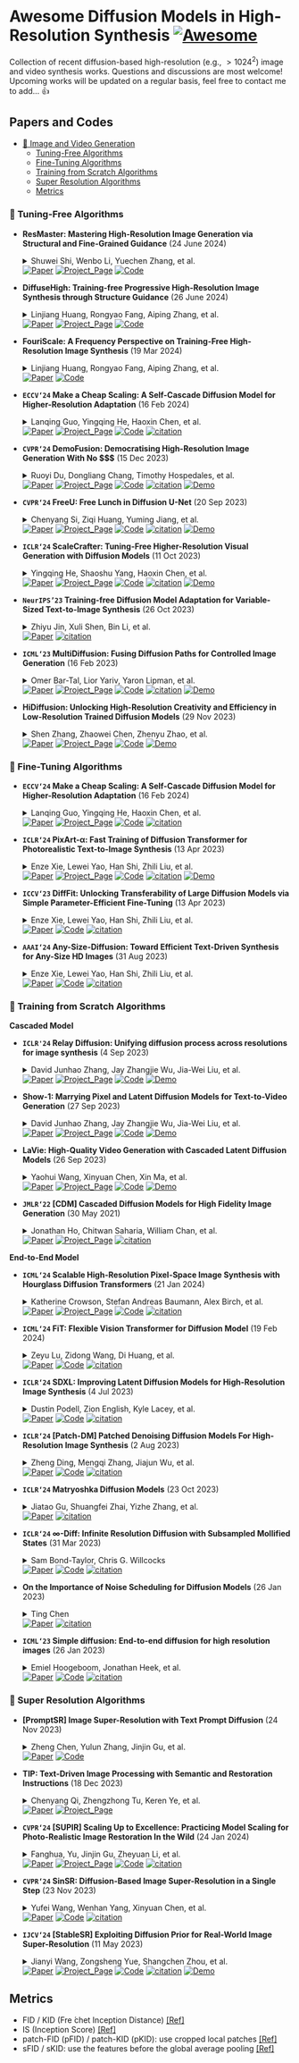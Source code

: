 # Awesome Diffusion Models in High-Resolution Synthesis [![Awesome](https://cdn.rawgit.com/sindresorhus/awesome/d7305f38d29fed78fa85652e3a63e154dd8e8829/media/badge.svg)](https://github.com/sindresorhus/awesome)
Collection of recent diffusion-based high-resolution (e.g., $>1024^2$) image and video synthesis works. Questions and discussions are most welcome! Upcoming works will be updated on a regular basis, feel free to contact me to add... :thumbsup:

## Papers and Codes

- [📍 Image and Video Generation](#papers-and-codes)
  - [Tuning-Free Algorithms](#-tuning-free-algorithms)
  - [Fine-Tuning Algorithms](#-fine-tuning-algorithms)
  - [Training from Scratch Algorithms](#-training-from-scratch-algorithms)
  - [Super Resolution Algorithms](#-super-resolution-algorithms)
  - [Metrics](#metrics)

### 🔅 Tuning-Free Algorithms

+ **ResMaster: Mastering High-Resolution Image Generation via Structural and Fine-Grained Guidance** (24 June 2024)<details><summary>Shuwei Shi, Wenbo Li, Yuechen Zhang, et al.</summary> Shuwei Shi, Wenbo Li, Yuechen Zhang, Jingwen He, Biao Gong, Yinqiang Zheng</details></details>
[![Paper](https://img.shields.io/badge/arXiv-b31b1b.svg)](https://arxiv.org/abs/2406.16476)
[![Project_Page](https://img.shields.io/badge/Project_Page-00CED1)](https://sites.google.com/view/minedreamer/main)
[![Code](https://img.shields.io/github/stars/Shuweis/ResMaster.svg?style=social&label=Star)](https://github.com/Shuweis/ResMaster)

+ **DiffuseHigh: Training-free Progressive High-Resolution Image Synthesis through Structure Guidance** (26 June 2024)<details><summary>Linjiang Huang, Rongyao Fang, Aiping Zhang, et al.</summary> Linjiang Huang, Rongyao Fang, Aiping Zhang, Guanglu Song, Si Liu, Yu Liu, Hongsheng Li</details></details>
[![Paper](https://img.shields.io/badge/arXiv-b31b1b.svg)](https://arxiv.org/abs/2406.18459)
[![Project_Page](https://img.shields.io/badge/Project_Page-00CED1)](https://yhyun225.github.io)
[![Code](https://img.shields.io/github/stars/yhyun225/DiffuseHigh.svg?style=social&label=Star)](https://github.com/yhyun225/DiffuseHigh)

+ **FouriScale: A Frequency Perspective on Training-Free High-Resolution Image Synthesis** (19 Mar 2024)<details><summary>Linjiang Huang, Rongyao Fang, Aiping Zhang, et al.</summary> Linjiang Huang, Rongyao Fang, Aiping Zhang, Guanglu Song, Si Liu, Yu Liu, Hongsheng Li</details></details>
[![Paper](https://img.shields.io/badge/arXiv-b31b1b.svg)](https://arxiv.org/abs/2403.12963)
[![Code](https://img.shields.io/github/stars/LeonHLJ/FouriScale.svg?style=social&label=Star)](https://github.com/LeonHLJ/FouriScale)

+ **`ECCV‘24` Make a Cheap Scaling: A Self-Cascade Diffusion Model for Higher-Resolution Adaptation** (16 Feb 2024)<details><summary> Lanqing Guo, Yingqing He, Haoxin Chen, et al.</summary> Lanqing Guo, Yingqing He, Haoxin Chen, Menghan Xia, Xiaodong Cun, Yufei Wang, Siyu Huang, Yong Zhang, Xintao Wang, Qifeng Chen, Ying Shan, Bihan Wen</details></details>
[![Paper](https://img.shields.io/badge/arXiv-b31b1b.svg)](https://arxiv.org/abs/2402.10491)
[![Project_Page](https://img.shields.io/badge/Project_Page-00CED1)](https://guolanqing.github.io/Self-Cascade/)
[![Code](https://img.shields.io/github/stars/GuoLanqing/Self-Cascade.svg?style=social&label=Star)](https://github.com/GuoLanqing/Self-Cascade/)
[![citation](https://img.shields.io/badge/citation-1-blue.svg?paper=9ced6e814457eae83f5415364e266143defc81d1)](https://www.semanticscholar.org/paper/MultiDiffusion%3A-Fusing-Diffusion-Paths-for-Image-Bar-Tal-Yariv/9ced6e814457eae83f5415364e266143defc81d1)

+ **`CVPR‘24` DemoFusion: Democratising High-Resolution Image Generation With No $$$** (15 Dec 2023)<details><summary> Ruoyi Du, Dongliang Chang, Timothy Hospedales, et al.</summary> Ruoyi Du, Dongliang Chang, Timothy Hospedales, Yi-Zhe Song, Zhanyu Ma</details></details>
[![Paper](https://img.shields.io/badge/arXiv-b31b1b.svg)](https://arxiv.org/abs/2310.07702)
[![Project_Page](https://img.shields.io/badge/Project_Page-00CED1)](https://ruoyidu.github.io/demofusion/demofusion.html)
[![Code](https://img.shields.io/github/stars/PRIS-CV/DemoFusion.svg?style=social&label=Star)](https://github.com/PRIS-CV/DemoFusion)
[![citation](https://img.shields.io/badge/citation-1-blue.svg?paper=9ced6e814457eae83f5415364e266143defc81d1)](https://www.semanticscholar.org/paper/MultiDiffusion%3A-Fusing-Diffusion-Paths-for-Image-Bar-Tal-Yariv/9ced6e814457eae83f5415364e266143defc81d1)
[![Demo](https://img.shields.io/badge/Demo-EEAD0E)](https://replicate.com/lucataco/demofusion)


+ **`CVPR‘24` FreeU: Free Lunch in Diffusion U-Net** (20 Sep 2023)<details><summary> Chenyang Si, Ziqi Huang, Yuming Jiang, et al.</summary> Chenyang Si, Ziqi Huang, Yuming Jiang, Ziwei Liu</details></details>
[![Paper](https://img.shields.io/badge/arXiv-b31b1b.svg)](https://arxiv.org/abs/2309.11497)
[![Project_Page](https://img.shields.io/badge/Project_Page-00CED1)](https://chenyangsi.top/FreeU/)
[![Code](https://img.shields.io/github/stars/ChenyangSi/FreeU.svg?style=social&label=Star)](https://github.com/ChenyangSi/FreeU)
[![citation](https://img.shields.io/badge/citation-1-blue.svg?paper=9ced6e814457eae83f5415364e266143defc81d1)](https://www.semanticscholar.org/paper/MultiDiffusion%3A-Fusing-Diffusion-Paths-for-Image-Bar-Tal-Yariv/9ced6e814457eae83f5415364e266143defc81d1)
[![Demo](https://img.shields.io/badge/Demo-EEAD0E)](https://huggingface.co/spaces/ChenyangSi/FreeU)

+ **`ICLR‘24` ScaleCrafter: Tuning-Free Higher-Resolution Visual Generation with Diffusion Models** (11 Oct 2023)<details><summary> Yingqing He, Shaoshu Yang, Haoxin Chen, et al.</summary> Yingqing He, Shaoshu Yang, Haoxin Chen, Xiaodong Cun, Menghan Xia, Yong Zhang, Xintao Wang, Ran He, Qifeng Chen, Ying Shan</details></details>
[![Paper](https://img.shields.io/badge/arXiv-b31b1b.svg)](https://arxiv.org/abs/2310.07702)
[![Project_Page](https://img.shields.io/badge/Project_Page-00CED1)](https://yingqinghe.github.io/scalecrafter/)
[![Code](https://img.shields.io/github/stars/YingqingHe/ScaleCrafter.svg?style=social&label=Star)](https://github.com/YingqingHe/ScaleCrafter)
[![citation](https://img.shields.io/badge/citation-1-blue.svg?paper=9ced6e814457eae83f5415364e266143defc81d1)](https://www.semanticscholar.org/paper/MultiDiffusion%3A-Fusing-Diffusion-Paths-for-Image-Bar-Tal-Yariv/9ced6e814457eae83f5415364e266143defc81d1)
[![Demo](https://img.shields.io/badge/Demo-EEAD0E)](https://replicate.com/cjwbw/scalecrafter)


+ **`NeurIPS’23` Training-free Diffusion Model Adaptation for Variable-Sized Text-to-Image Synthesis** (26 Oct 2023)<details><summary>Zhiyu Jin, Xuli Shen, Bin Li, et al.</summary> Zhiyu Jin, Xuli Shen, Bin Li, Xiangyang Xue</details></details>
[![Paper](https://img.shields.io/badge/arXiv-b31b1b.svg)](https://arxiv.org/abs/2306.08645)
[![citation](https://img.shields.io/badge/citation-1-blue.svg?paper=166b8c2ee52794c46615c5c52d0390d896b79794)](https://www.semanticscholar.org/paper/Training-free-Diffusion-Model-Adaptation-for-Jin-Shen/166b8c2ee52794c46615c5c52d0390d896b79794)


+ **`ICML‘23` MultiDiffusion: Fusing Diffusion Paths for Controlled Image Generation** (16 Feb 2023)<details><summary>Omer Bar-Tal, Lior Yariv, Yaron Lipman, et al.</summary> Omer Bar-Tal, Lior Yariv, Yaron Lipman, Tali Dekel</details></details>
[![Paper](https://img.shields.io/badge/arXiv-b31b1b.svg)](https://arxiv.org/abs/2302.08113)
[![Project_Page](https://img.shields.io/badge/Project_Page-00CED1)](https://multidiffusion.github.io)
[![Code](https://img.shields.io/github/stars/omerbt/MultiDiffusion.svg?style=social&label=Star)](https://github.com/omerbt/MultiDiffusion)
[![citation](https://img.shields.io/badge/citation-1-blue.svg?paper=9ced6e814457eae83f5415364e266143defc81d1)](https://www.semanticscholar.org/paper/MultiDiffusion%3A-Fusing-Diffusion-Paths-for-Image-Bar-Tal-Yariv/9ced6e814457eae83f5415364e266143defc81d1)
[![Demo](https://img.shields.io/badge/Demo-EEAD0E)](https://huggingface.co/spaces/weizmannscience/MultiDiffusion)


+ **HiDiffusion: Unlocking High-Resolution Creativity and Efficiency in Low-Resolution Trained Diffusion Models** (29 Nov 2023)<details><summary>Shen Zhang, Zhaowei Chen, Zhenyu Zhao, et al.</summary> Shen Zhang, Zhaowei Chen, Zhenyu Zhao, Yuhao Chen, Yao Tang, Jiajun Liang</details></details>
[![Paper](https://img.shields.io/badge/arXiv-b31b1b.svg)](https://arxiv.org/abs/2311.17528)
[![Project_Page](https://img.shields.io/badge/Project_Page-00CED1)](https://hidiffusion.github.io)
[![Code](https://img.shields.io/github/stars/megvii-research/HiDiffusion.svg?style=social&label=Star)](https://github.com/megvii-research/HiDiffusion)
[![Demo](https://img.shields.io/badge/Demo-EEAD0E)](https://colab.research.google.com/drive/1EiBn9lSnPZTU4cikRRaBBexs429M-qty?usp=drive_link)
  

### 🔅 Fine-Tuning Algorithms



+ **`ECCV‘24` Make a Cheap Scaling: A Self-Cascade Diffusion Model for Higher-Resolution Adaptation** (16 Feb 2024)<details><summary> Lanqing Guo, Yingqing He, Haoxin Chen, et al.</summary> Lanqing Guo, Yingqing He, Haoxin Chen, Menghan Xia, Xiaodong Cun, Yufei Wang, Siyu Huang, Yong Zhang, Xintao Wang, Qifeng Chen, Ying Shan, Bihan Wen</details></details>
[![Paper](https://img.shields.io/badge/arXiv-b31b1b.svg)](https://arxiv.org/abs/2402.10491)
[![Project_Page](https://img.shields.io/badge/Project_Page-00CED1)](https://guolanqing.github.io/Self-Cascade/)
[![Code](https://img.shields.io/github/stars/GuoLanqing/Self-Cascade.svg?style=social&label=Star)](https://github.com/GuoLanqing/Self-Cascade/)
[![citation](https://img.shields.io/badge/citation-1-blue.svg?paper=9ced6e814457eae83f5415364e266143defc81d1)](https://www.semanticscholar.org/paper/MultiDiffusion%3A-Fusing-Diffusion-Paths-for-Image-Bar-Tal-Yariv/9ced6e814457eae83f5415364e266143defc81d1)

+ **`ICLR‘24` PixArt-α: Fast Training of Diffusion Transformer for Photorealistic Text-to-Image Synthesis** (13 Apr 2023)<details><summary>Enze Xie, Lewei Yao, Han Shi, Zhili Liu, et al.</summary> Enze Xie, Lewei Yao, Han Shi, Zhili Liu, Daquan Zhou, Zhaoqiang Liu, Jiawei Li, Zhenguo Li</details></details>
[![Paper](https://img.shields.io/badge/arXiv-b31b1b.svg)](https://arxiv.org/abs/2310.00426)
[![Project_Page](https://img.shields.io/badge/Project_Page-00CED1)](https://pixart-alpha.github.io)
[![Code](https://img.shields.io/github/stars/PixArt-alpha/PixArt-alpha.svg?style=social&label=Star)](https://github.com/PixArt-alpha/PixArt-alpha)
[![citation](https://img.shields.io/badge/citation-1-blue.svg?paper=9ced6e814457eae83f5415364e266143defc81d1)](https://www.semanticscholar.org/paper/MultiDiffusion%3A-Fusing-Diffusion-Paths-for-Image-Bar-Tal-Yariv/9ced6e814457eae83f5415364e266143defc81d1)
[![Demo](https://img.shields.io/badge/Demo-EEAD0E)](https://huggingface.co/spaces/PixArt-alpha/PixArt-alpha)


+ **`ICCV‘23` DiffFit: Unlocking Transferability of Large Diffusion Models via Simple Parameter-Efficient Fine-Tuning** (13 Apr 2023)<details><summary>Enze Xie, Lewei Yao, Han Shi, Zhili Liu, et al.</summary> Enze Xie, Lewei Yao, Han Shi, Zhili Liu, Daquan Zhou, Zhaoqiang Liu, Jiawei Li, Zhenguo Li</details></details>
[![Paper](https://img.shields.io/badge/arXiv-b31b1b.svg)](https://arxiv.org/abs/2304.06648)
[![Code](https://img.shields.io/github/stars/mkshing/DiffFit-pytorch.svg?style=social&label=Star)](https://github.com/mkshing/DiffFit-pytorch)
[![citation](https://img.shields.io/badge/citation-1-blue.svg?paper=9ced6e814457eae83f5415364e266143defc81d1)](https://www.semanticscholar.org/paper/MultiDiffusion%3A-Fusing-Diffusion-Paths-for-Image-Bar-Tal-Yariv/9ced6e814457eae83f5415364e266143defc81d1)


+ **`AAAI‘24` Any-Size-Diffusion: Toward Efficient Text-Driven Synthesis for Any-Size HD Images** (31 Aug 2023)<details><summary>Enze Xie, Lewei Yao, Han Shi, Zhili Liu, et al.</summary> Qingping Zheng, Yuanfan Guo, Jiankang Deng, Jianhua Han, Ying Li, Songcen Xu, Hang Xu</details></details>
[![Paper](https://img.shields.io/badge/arXiv-b31b1b.svg)](https://arxiv.org/abs/2308.16582)
[![Code](https://img.shields.io/github/stars/ProAirVerse/Any-Size-Diffusion.svg?style=social&label=Star)](https://github.com/ProAirVerse/Any-Size-Diffusion)
[![citation](https://img.shields.io/badge/citation-1-blue.svg?paper=9ced6e814457eae83f5415364e266143defc81d1)](https://www.semanticscholar.org/paper/MultiDiffusion%3A-Fusing-Diffusion-Paths-for-Image-Bar-Tal-Yariv/9ced6e814457eae83f5415364e266143defc81d1)



### 🔅 Training from Scratch Algorithms

**Cascaded Model**

+ **`ICLR'24` Relay Diffusion: Unifying diffusion process across resolutions for image synthesis** (4 Sep 2023)<details><summary>David Junhao Zhang, Jay Zhangjie Wu, Jia-Wei Liu, et al.</summary> David Junhao Zhang, Jay Zhangjie Wu, Jia-Wei Liu, Rui Zhao, Lingmin Ran, Yuchao Gu, Difei Gao, Mike Zheng Shou</details></details>
[![Paper](https://img.shields.io/badge/arXiv-b31b1b.svg)](https://arxiv.org/abs/2309.03350)
[![Project_Page](https://img.shields.io/badge/Project_Page-00CED1)](https://showlab.github.io/Show-1/)
[![Code](https://img.shields.io/github/stars/THUDM/RelayDiffusion.svg?style=social&label=Star)](https://github.com/THUDM/RelayDiffusion)
[![Demo](https://img.shields.io/badge/Demo-EEAD0E)](https://huggingface.co/spaces/PixArt-alpha/PixArt-alpha](https://replicate.com/cjwbw/lavie))

+ **Show-1: Marrying Pixel and Latent Diffusion Models for Text-to-Video Generation** (27 Sep 2023)<details><summary>David Junhao Zhang, Jay Zhangjie Wu, Jia-Wei Liu, et al.</summary> David Junhao Zhang, Jay Zhangjie Wu, Jia-Wei Liu, Rui Zhao, Lingmin Ran, Yuchao Gu, Difei Gao, Mike Zheng Shou</details></details>
[![Paper](https://img.shields.io/badge/arXiv-b31b1b.svg)](https://arxiv.org/abs/2309.15818)
[![Project_Page](https://img.shields.io/badge/Project_Page-00CED1)](https://showlab.github.io/Show-1/)
[![Code](https://img.shields.io/github/stars/showlab/Show-1.svg?style=social&label=Star)](https://github.com/showlab/Show-1)
[![Demo](https://img.shields.io/badge/Demo-EEAD0E)](https://huggingface.co/spaces/PixArt-alpha/PixArt-alpha](https://replicate.com/cjwbw/show-1))


+ **LaVie: High-Quality Video Generation with Cascaded Latent Diffusion Models** (26 Sep 2023)<details><summary>Yaohui Wang, Xinyuan Chen, Xin Ma, et al.</summary> Yaohui Wang, Xinyuan Chen, Xin Ma, Shangchen Zhou, Ziqi Huang, Yi Wang, Ceyuan Yang, Yinan He, Jiashuo Yu, Peiqing Yang, Yuwei Guo, Tianxing Wu, Chenyang Si, Yuming Jiang, Cunjian Chen, Chen Change Loy, Bo Dai, Dahua Lin, Yu Qiao, Ziwei Liu</details></details>
[![Paper](https://img.shields.io/badge/arXiv-b31b1b.svg)](https://arxiv.org/abs/2309.15103)
[![Project_Page](https://img.shields.io/badge/Project_Page-00CED1)](https://vchitect.github.io/LaVie-project/)
[![Code](https://img.shields.io/github/stars/Vchitect/LaVie.svg?style=social&label=Star)](https://github.com/Vchitect/LaVie)
[![Demo](https://img.shields.io/badge/Demo-EEAD0E)](https://huggingface.co/spaces/PixArt-alpha/PixArt-alpha](https://replicate.com/cjwbw/lavie))

+ **`JMLR‘22` [CDM] Cascaded Diffusion Models for High Fidelity Image Generation** (30 May 2021)<details><summary>Jonathan Ho, Chitwan Saharia, William Chan, et al.</summary> Jonathan Ho, Chitwan Saharia, William Chan, David J. Fleet, Mohammad Norouzi, Tim Salimans</details></details>
[![Paper](https://img.shields.io/badge/arXiv-b31b1b.svg)](https://arxiv.org/abs/2106.15282)
[![Project_Page](https://img.shields.io/badge/Project_Page-00CED1)](https://cascaded-diffusion.github.io/)
[![citation](https://img.shields.io/badge/citation-1-blue.svg?paper=9ced6e814457eae83f5415364e266143defc81d1)](https://www.semanticscholar.org/paper/MultiDiffusion%3A-Fusing-Diffusion-Paths-for-Image-Bar-Tal-Yariv/9ced6e814457eae83f5415364e266143defc81d1)

  


**End-to-End Model**

+ **`ICML‘24` Scalable High-Resolution Pixel-Space Image Synthesis with Hourglass Diffusion Transformers** (21 Jan 2024)<details><summary>Katherine Crowson, Stefan Andreas Baumann, Alex Birch, et al. </summary> Katherine Crowson, Stefan Andreas Baumann, Alex Birch, Tanishq Mathew Abraham, Daniel Z. Kaplan, Enrico Shippole</details></details>
[![Paper](https://img.shields.io/badge/arXiv-b31b1b.svg)](https://arxiv.org/pdf/2401.11605)
[![Project_Page](https://img.shields.io/badge/Project_Page-00CED1)](https://crowsonkb.github.io/hourglass-diffusion-transformers/)
[![Code](https://img.shields.io/github/stars/crowsonkb/k-diffusion.svg?style=social&label=Star)](https://github.com/crowsonkb/k-diffusion)
[![citation](https://img.shields.io/badge/citation-1-blue.svg?paper=9ced6e814457eae83f5415364e266143defc81d1)](https://www.semanticscholar.org/paper/MultiDiffusion%3A-Fusing-Diffusion-Paths-for-Image-Bar-Tal-Yariv/9ced6e814457eae83f5415364e266143defc81d1)

+ **`ICML‘24` FiT: Flexible Vision Transformer for Diffusion Model** (19 Feb 2024)<details><summary>Zeyu Lu, Zidong Wang, Di Huang, et al. </summary> Zeyu Lu, Zidong Wang, Di Huang, Chengyue Wu, Xihui Liu, Wanli Ouyang, Lei Bai</details></details>
[![Paper](https://img.shields.io/badge/arXiv-b31b1b.svg)](https://arxiv.org/abs/2402.12376)
[![Code](https://img.shields.io/github/stars/whlzy/FiT.svg?style=social&label=Star)](https://github.com/whlzy/FiT)
[![citation](https://img.shields.io/badge/citation-1-blue.svg?paper=9ced6e814457eae83f5415364e266143defc81d1)](https://www.semanticscholar.org/paper/MultiDiffusion%3A-Fusing-Diffusion-Paths-for-Image-Bar-Tal-Yariv/9ced6e814457eae83f5415364e266143defc81d1)

+ **`ICLR‘24` SDXL: Improving Latent Diffusion Models for High-Resolution Image Synthesis** (4 Jul 2023)<details><summary>Dustin Podell, Zion English, Kyle Lacey, et al. </summary> Dustin Podell, Zion English, Kyle Lacey, Andreas Blattmann, Tim Dockhorn, Jonas Müller, Joe Penna, Robin Rombach</details></details>
[![Paper](https://img.shields.io/badge/arXiv-b31b1b.svg)](https://arxiv.org/abs/2307.01952)
[![Code](https://img.shields.io/github/stars/Stability-AI/generative-models.svg?style=social&label=Star)](https://github.com/Stability-AI/generative-models)
[![citation](https://img.shields.io/badge/citation-1-blue.svg?paper=9ced6e814457eae83f5415364e266143defc81d1)](https://www.semanticscholar.org/paper/MultiDiffusion%3A-Fusing-Diffusion-Paths-for-Image-Bar-Tal-Yariv/9ced6e814457eae83f5415364e266143defc81d1)

+ **`ICLR‘24` [Patch-DM] Patched Denoising Diffusion Models For High-Resolution Image Synthesis** (2 Aug 2023)<details><summary>Zheng Ding, Mengqi Zhang, Jiajun Wu, et al. </summary> Zheng Ding, Mengqi Zhang, Jiajun Wu, Zhuowen Tu</details></details>
[![Paper](https://img.shields.io/badge/arXiv-b31b1b.svg)](https://arxiv.org/abs/2308.01316)
[![Code](https://img.shields.io/github/stars/mlpc-ucsd/Patch-DM.svg?style=social&label=Star)](https://github.com/mlpc-ucsd/Patch-DM)
[![citation](https://img.shields.io/badge/citation-1-blue.svg?paper=9ced6e814457eae83f5415364e266143defc81d1)](https://www.semanticscholar.org/paper/MultiDiffusion%3A-Fusing-Diffusion-Paths-for-Image-Bar-Tal-Yariv/9ced6e814457eae83f5415364e266143defc81d1)

+ **`ICLR‘24` Matryoshka Diffusion Models** (23 Oct 2023)<details><summary>Jiatao Gu, Shuangfei Zhai, Yizhe Zhang, et al. </summary>Jiatao Gu, Shuangfei Zhai, Yizhe Zhang, Josh Susskind, Navdeep Jaitly</details></details>
[![Paper](https://img.shields.io/badge/arXiv-b31b1b.svg)](https://arxiv.org/abs/2310.15111)
[![citation](https://img.shields.io/badge/citation-1-blue.svg?paper=9ced6e814457eae83f5415364e266143defc81d1)](https://www.semanticscholar.org/paper/MultiDiffusion%3A-Fusing-Diffusion-Paths-for-Image-Bar-Tal-Yariv/9ced6e814457eae83f5415364e266143defc81d1)

+ **`ICLR‘24` ∞-Diff: Infinite Resolution Diffusion with Subsampled Mollified States** (31 Mar 2023)<details><summary>Sam Bond-Taylor, Chris G. Willcocks</summary> Sam Bond-Taylor, Chris G. Willcocks</details></details>
[![Paper](https://img.shields.io/badge/arXiv-b31b1b.svg)](https://arxiv.org/abs/2303.18242)
[![Code](https://img.shields.io/github/stars/samb-t/infty-diff.svg?style=social&label=Star)](https://github.com/samb-t/infty-diff)
[![citation](https://img.shields.io/badge/citation-1-blue.svg?paper=9ced6e814457eae83f5415364e266143defc81d1)](https://www.semanticscholar.org/paper/MultiDiffusion%3A-Fusing-Diffusion-Paths-for-Image-Bar-Tal-Yariv/9ced6e814457eae83f5415364e266143defc81d1)

+ **On the Importance of Noise Scheduling for Diffusion Models** (26 Jan 2023)<details><summary>Ting Chen</summary> Ting Chen</details></details>
[![Paper](https://img.shields.io/badge/arXiv-b31b1b.svg)](https://arxiv.org/abs/2301.10972)
[![citation](https://img.shields.io/badge/citation-1-blue.svg?paper=9ced6e814457eae83f5415364e266143defc81d1)](https://www.semanticscholar.org/paper/MultiDiffusion%3A-Fusing-Diffusion-Paths-for-Image-Bar-Tal-Yariv/9ced6e814457eae83f5415364e266143defc81d1)


+ **`ICML‘23` Simple diffusion: End-to-end diffusion for high resolution images** (26 Jan 2023)<details><summary>Emiel Hoogeboom, Jonathan Heek, et al.</summary> Emiel Hoogeboom, Jonathan Heek, Tim Salimans</details></details>
[![Paper](https://img.shields.io/badge/arXiv-b31b1b.svg)](https://arxiv.org/abs/2301.11093)
[![Code](https://img.shields.io/github/stars/patil-suraj/simple-diffusion.svg?style=social&label=Star)](https://github.com/patil-suraj/simple-diffusion)
[![citation](https://img.shields.io/badge/citation-1-blue.svg?paper=9ced6e814457eae83f5415364e266143defc81d1)](https://www.semanticscholar.org/paper/MultiDiffusion%3A-Fusing-Diffusion-Paths-for-Image-Bar-Tal-Yariv/9ced6e814457eae83f5415364e266143defc81d1)


  


### 🔅 Super Resolution Algorithms


+ **[PromptSR] Image Super-Resolution with Text Prompt Diffusion** (24 Nov 2023)<details><summary>Zheng Chen, Yulun Zhang, Jinjin Gu, et al.</summary> Zheng Chen, Yulun Zhang, Jinjin Gu, Xin Yuan, Linghe Kong, Guihai Chen, Xiaokang Yang</details></details>
[![Paper](https://img.shields.io/badge/arXiv-b31b1b.svg)](https://arxiv.org/abs/2305.07015)
[![Code](https://img.shields.io/github/stars/zhengchen1999/PromptSR.svg?style=social&label=Star)](https://github.com/zhengchen1999/PromptSR)


+ **TIP: Text-Driven Image Processing with Semantic and Restoration Instructions** (18 Dec 2023)<details><summary>Chenyang Qi, Zhengzhong Tu, Keren Ye, et al.</summary> Chenyang Qi, Zhengzhong Tu, Keren Ye, Mauricio Delbracio, Peyman Milanfar, Qifeng Chen, Hossein Talebi</details></details>
[![Paper](https://img.shields.io/badge/arXiv-b31b1b.svg)](https://arxiv.org/abs/2305.07015)
[![Project_Page](https://img.shields.io/badge/Project_Page-00CED1)](https://chenyangqiqi.github.io/tip/)

+ **`CVPR‘24` [SUPIR] Scaling Up to Excellence: Practicing Model Scaling for Photo-Realistic Image Restoration In the Wild** (24 Jan 2024)<details><summary>Fanghua, Yu, Jinjin Gu, Zheyuan Li, et al.</summary> Fanghua, Yu, Jinjin Gu, Zheyuan Li, Jinfan Hu, Xiangtao Kong, Xintao Wang, Jingwen He, Yu Qiao, Chao Dong</details></details>
[![Paper](https://img.shields.io/badge/arXiv-b31b1b.svg)](https://arxiv.org/abs/2401.13627)
[![Project_Page](https://img.shields.io/badge/Project_Page-00CED1)](https://supir.xpixel.group)
[![Code](https://img.shields.io/github/stars/Fanghua-Yu/SUPIR.svg?style=social&label=Star)](https://github.com/Fanghua-Yu/SUPIR)
[![citation](https://img.shields.io/badge/citation-1-blue.svg?paper=9ced6e814457eae83f5415364e266143defc81d1)](https://www.semanticscholar.org/paper/MultiDiffusion%3A-Fusing-Diffusion-Paths-for-Image-Bar-Tal-Yariv/9ced6e814457eae83f5415364e266143defc81d1)

+ **`CVPR‘24` SinSR: Diffusion-Based Image Super-Resolution in a Single Step** (23 Nov 2023)<details><summary>Yufei Wang, Wenhan Yang, Xinyuan Chen, et al.</summary> Yufei Wang, Wenhan Yang, Xinyuan Chen, Yaohui Wang, Lanqing Guo, Lap-Pui Chau, Ziwei Liu, Yu Qiao, Alex C. Kot, Bihan Wen</details></details>
[![Paper](https://img.shields.io/badge/arXiv-b31b1b.svg)](https://arxiv.org/abs/2311.14760)
[![Code](https://img.shields.io/github/stars/wyf0912/SinSR.svg?style=social&label=Star)](https://github.com/wyf0912/SinSR/)
[![citation](https://img.shields.io/badge/citation-1-blue.svg?paper=9ced6e814457eae83f5415364e266143defc81d1)](https://www.semanticscholar.org/paper/MultiDiffusion%3A-Fusing-Diffusion-Paths-for-Image-Bar-Tal-Yariv/9ced6e814457eae83f5415364e266143defc81d1)


+ **`IJCV‘24` [StableSR] Exploiting Diffusion Prior for Real-World Image Super-Resolution** (11 May 2023)<details><summary>Jianyi Wang, Zongsheng Yue, Shangchen Zhou, et al.</summary> Jianyi Wang, Zongsheng Yue, Shangchen Zhou, Kelvin C.K. Chan, Chen Change Loy</details></details>
[![Paper](https://img.shields.io/badge/arXiv-b31b1b.svg)](https://arxiv.org/abs/2305.07015)
[![Project_Page](https://img.shields.io/badge/Project_Page-00CED1)](https://iceclear.github.io/projects/stablesr/)
[![Code](https://img.shields.io/github/stars/IceClear/StableSR.svg?style=social&label=Star)](https://github.com/IceClear/StableSR)
[![citation](https://img.shields.io/badge/citation-1-blue.svg?paper=9ced6e814457eae83f5415364e266143defc81d1)](https://www.semanticscholar.org/paper/MultiDiffusion%3A-Fusing-Diffusion-Paths-for-Image-Bar-Tal-Yariv/9ced6e814457eae83f5415364e266143defc81d1)
[![Demo](https://img.shields.io/badge/Demo-EEAD0E)](https://huggingface.co/spaces/Iceclear/StableSR)




## Metrics

* FID / KID (Fre ́chet Inception Distance) [[Ref]](https://en.wikipedia.org/wiki/Fréchet_inception_distance)
* IS (Inception Score) [[Ref]](https://proceedings.neurips.cc/paper/2016/file/8a3363abe792db2d8761d6403605aeb7-Paper.pdf)
* patch-FID (pFID) / patch-KID (pKID): use cropped local patches [[Ref]](https://arxiv.org/abs/2204.07156)
* sFID / sKID: use the features before the global average pooling [[Ref]](https://arxiv.org/abs/2103.03841)

